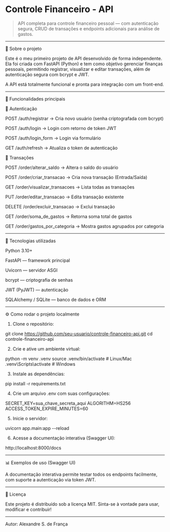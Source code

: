 # Controle Financeiro - API


> API completa para controle financeiro pessoal — com autenticação segura, CRUD de transações e endpoints adicionais para análise de gastos.

---

📖 Sobre o projeto

Este é o meu primeiro projeto de API desenvolvido de forma independente.
Ela foi criada com FastAPI (Python) e tem como objetivo gerenciar finanças pessoais, permitindo registrar, visualizar e editar transações, além de autenticação segura com bcrypt e JWT.

A API está totalmente funcional e pronta para integração com um front-end.

---

🚀 Funcionalidades principais

🔐 Autenticação

POST /auth/registrar → Cria novo usuário (senha criptografada com bcrypt)

POST /auth/login → Login com retorno de token JWT

POST /auth/login_form → Login via formulário

GET /auth/refresh → Atualiza o token de autenticação


💸 Transações

POST /order/alterar_saldo → Altera o saldo do usuário

POST /order/criar_transacao → Cria nova transação (Entrada/Saída)

GET /order/visualizar_transacoes → Lista todas as transações

PUT /order/editar_transacao → Edita transação existente

DELETE /order/excluir_transacao → Exclui transação

GET /order/soma_de_gastos → Retorna soma total de gastos

GET /order/gastos_por_categoria → Mostra gastos agrupados por categoria



---

🧠 Tecnologias utilizadas

Python 3.10+

FastAPI — framework principal

Uvicorn — servidor ASGI

bcrypt — criptografia de senhas

JWT (PyJWT) — autenticação

SQLAlchemy / SQLite — banco de dados e ORM



---

⚙️ Como rodar o projeto localmente

1. Clone o repositório:



git clone https://github.com/seu-usuario/controle-financeiro-api.git
cd controle-financeiro-api

2. Crie e ative um ambiente virtual:



python -m venv .venv
source .venv/bin/activate  # Linux/Mac
.venv\Scripts\activate     # Windows

3. Instale as dependências:



pip install -r requirements.txt

4. Crie um arquivo .env com suas configurações:



SECRET_KEY=sua_chave_secreta_aqui
ALGORITHM=HS256
ACCESS_TOKEN_EXPIRE_MINUTES=60

5. Inicie o servidor:



uvicorn app.main:app --reload

6. Acesse a documentação interativa (Swagger UI):



http://localhost:8000/docs

---

📊 Exemplos de uso (Swagger UI)



A documentação interativa permite testar todos os endpoints facilmente, com suporte a autenticação via token JWT.

---

🧾 Licença

Este projeto é distribuído sob a licença MIT.
Sinta-se à vontade para usar, modificar e contribuir!


---

Autor: Alexandre S. de França


